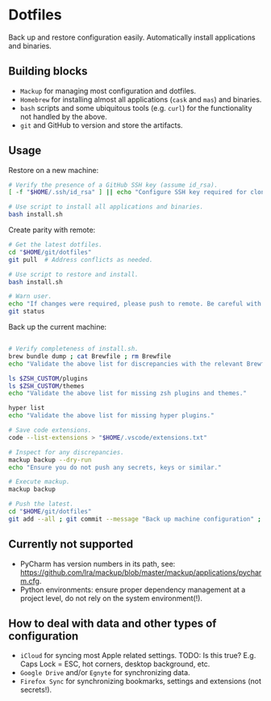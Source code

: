 # Dotfiles
Back up and restore configuration easily. Automatically install applications and binaries.

## Building blocks
- `Mackup` for managing most configuration and dotfiles.
- `Homebrew` for installing almost all applications (`cask` and `mas`) and binaries.
- `bash` scripts and some ubiquitous tools (e.g. `curl`) for the functionality not handled by the above.
- `git` and GitHub to version and store the artifacts.

## Usage

Restore on a new machine:
```bash
# Verify the presence of a GitHub SSH key (assume id_rsa).
[ -f "$HOME/.ssh/id_rsa" ] || echo "Configure SSH key required for cloning the dotfiles repository from GitHub. See KeePassXC."

# Use script to install all applications and binaries.
bash install.sh
```

Create parity with remote:
```bash
# Get the latest dotfiles.
cd "$HOME/git/dotfiles"
git pull  # Address conflicts as needed.

# Use script to restore and install.
bash install.sh

# Warn user.
echo "If changes were required, please push to remote. Be careful with credentials."
git status
```

Back up the current machine:
```bash

# Verify completeness of install.sh.
brew bundle dump ; cat Brewfile ; rm Brewfile
echo "Validate the above list for discrepancies with the relevant Brewfile."

ls $ZSH_CUSTOM/plugins
ls $ZSH_CUSTOM/themes
echo "Validate the above list for missing zsh plugins and themes."

hyper list
echo "Validate the above list for missing hyper plugins."

# Save code extensions.
code --list-extensions > "$HOME/.vscode/extensions.txt"

# Inspect for any discrepancies.
mackup backup --dry-run
echo "Ensure you do not push any secrets, keys or similar."

# Execute mackup.
mackup backup

# Push the latest.
cd "$HOME/git/dotfiles"
git add --all ; git commit --message "Back up machine configuration" ; git push
```

## Currently not supported
- PyCharm has version numbers in its path, see: https://github.com/lra/mackup/blob/master/mackup/applications/pycharm.cfg.
- Python environments: ensure proper dependency management at a project level, do not rely on the system environment(!).

## How to deal with data and other types of configuration
- `iCloud` for syncing most Apple related settings. TODO: Is this true? E.g. Caps Lock = ESC, hot corners, desktop background, etc.
- `Google Drive` and/or `Egnyte` for synchronizing data.
- `Firefox Sync` for synchronizing bookmarks, settings and extensions (not secrets!).
